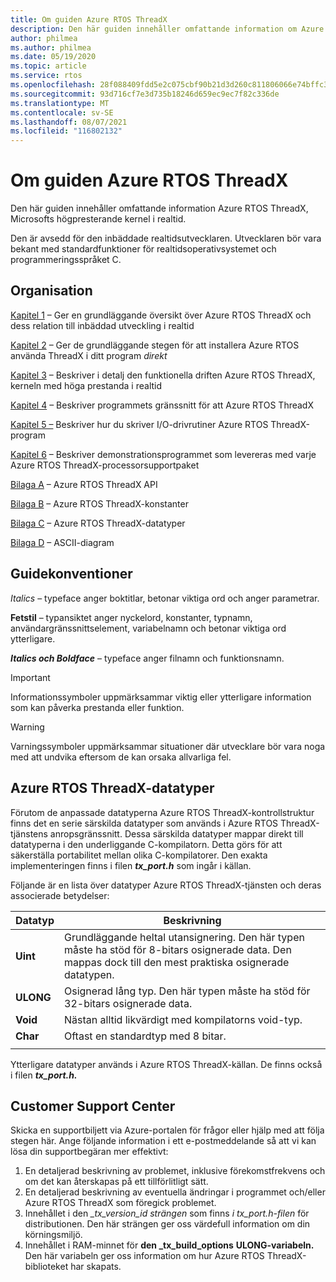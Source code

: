 ```yaml
---
title: Om guiden Azure RTOS ThreadX
description: Den här guiden innehåller omfattande information om Azure RTOS ThreadX, Microsofts högpresterande kernel i realtid.
author: philmea
ms.author: philmea
ms.date: 05/19/2020
ms.topic: article
ms.service: rtos
ms.openlocfilehash: 28f088409fdd5e2c075cbf90b21d3d260c811806066e74bffc395207cde0239c
ms.sourcegitcommit: 93d716cf7e3d735b18246d659ec9ec7f82c336de
ms.translationtype: MT
ms.contentlocale: sv-SE
ms.lasthandoff: 08/07/2021
ms.locfileid: "116802132"
---
```

# <a name="about-the-azure-rtos-threadx-guide"></a>Om guiden Azure RTOS ThreadX

Den här guiden innehåller omfattande information Azure RTOS ThreadX, Microsofts högpresterande kernel i realtid. 

Den är avsedd för den inbäddade realtidsutvecklaren. Utvecklaren bör vara bekant med standardfunktioner för realtidsoperativsystemet och programmeringsspråket C.

## <a name="organization"></a>Organisation

[Kapitel 1](chapter1.md) – Ger en grundläggande översikt över Azure RTOS ThreadX och dess relation till inbäddad utveckling i realtid

[Kapitel 2](chapter2.md) – Ger de grundläggande stegen för att installera Azure RTOS använda ThreadX i ditt program *direkt*

[Kapitel 3](chapter3.md) – Beskriver i detalj den funktionella driften Azure RTOS ThreadX, kerneln med höga prestanda i realtid

[Kapitel 4](chapter4.md) – Beskriver programmets gränssnitt för att Azure RTOS ThreadX

[Kapitel 5 –](chapter5.md) Beskriver hur du skriver I/O-drivrutiner Azure RTOS ThreadX-program

[Kapitel 6](chapter6.md) – Beskriver demonstrationsprogrammet som levereras med varje Azure RTOS ThreadX-processorsupportpaket

[Bilaga A](appendix-a.md) – Azure RTOS ThreadX API

[Bilaga B](appendix-b.md) – Azure RTOS ThreadX-konstanter

[Bilaga C](appendix-c.md) – Azure RTOS ThreadX-datatyper

[Bilaga D](appendix-d.md) – ASCII-diagram

## <a name="guide-conventions"></a>Guidekonventioner

*Italics* – typeface anger boktitlar, betonar viktiga ord och anger parametrar.

**Fetstil** – typansiktet anger nyckelord, konstanter, typnamn, användargränssnittselement, variabelnamn och betonar viktiga ord ytterligare.

***Italics och Boldface*** – typeface anger filnamn och funktionsnamn.

> [!IMPORTANT]
> Informationssymboler uppmärksammar viktig eller ytterligare information som kan påverka prestanda eller funktion.

> [!WARNING]
> Varningssymboler uppmärksammar situationer där utvecklare bör vara noga med att undvika eftersom de kan orsaka allvarliga fel.

## <a name="azure-rtos-threadx-data-types"></a>Azure RTOS ThreadX-datatyper

Förutom de anpassade datatyperna Azure RTOS ThreadX-kontrollstruktur finns det en serie särskilda datatyper som används i Azure RTOS ThreadX-tjänstens anropsgränssnitt. Dessa särskilda datatyper mappar direkt till datatyperna i den underliggande C-kompilatorn. Detta görs för att säkerställa portabilitet mellan olika C-kompilatorer. Den exakta implementeringen finns i filen ***tx_port.h*** som ingår i källan.

Följande är en lista över datatyper Azure RTOS ThreadX-tjänsten och deras associerade betydelser:

| Datatyp  | Beskrivning |
| -------- | ------------------------------------------------------------------------------------------------------------------------------------ |
| **Uint** | Grundläggande heltal utansignering. Den här typen måste ha stöd för 8-bitars osignerade data. Den mappas dock till den mest praktiska osignerade datatypen. |
| **ULONG** | Osignerad lång typ. Den här typen måste ha stöd för 32-bitars osignerade data. |
| **Void** | Nästan alltid likvärdigt med kompilatorns void-typ. |
| **Char** | Oftast en standardtyp med 8 bitar. |
|  |  |

Ytterligare datatyper används i Azure RTOS ThreadX-källan. De finns också i filen ***tx_port.h.***

## <a name="customer-support-center"></a>Customer Support Center

Skicka en supportbiljett via Azure-portalen för frågor eller hjälp med att följa stegen här. Ange följande information i ett e-postmeddelande så att vi kan lösa din supportbegäran mer effektivt:

1. En detaljerad beskrivning av problemet, inklusive förekomstfrekvens och om det kan återskapas på ett tillförlitligt sätt.
2. En detaljerad beskrivning av eventuella ändringar i programmet och/eller Azure RTOS ThreadX som föregick problemet.
3. Innehållet i den *_tx_version_id strängen* som finns *i tx_port.h-filen* för distributionen. Den här strängen ger oss värdefull information om din körningsmiljö.
4. Innehållet i RAM-minnet för **den _tx_build_options** **ULONG-variabeln.** Den här variabeln ger oss information om hur Azure RTOS ThreadX-biblioteket har skapats.
